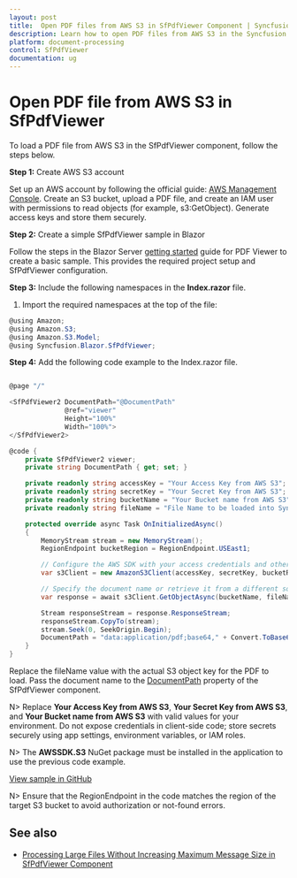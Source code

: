 ```yaml
---
layout: post
title:  Open PDF files from AWS S3 in SfPdfViewer Component | Syncfusion
description: Learn how to open PDF files from AWS S3 in the Syncfusion Blazor SfPdfViewer component, including steps and configuration guidance.
platform: document-processing
control: SfPdfViewer
documentation: ug
---
```


# Open PDF file from AWS S3 in SfPdfViewer

To load a PDF file from AWS S3 in the SfPdfViewer component, follow the steps below.

**Step 1:** Create AWS S3 account 

Set up an AWS account by following the official guide: [AWS Management Console](https://docs.aws.amazon.com/AmazonS3/latest/userguide/Welcome.html). Create an S3 bucket, upload a PDF file, and create an IAM user with permissions to read objects (for example, s3:GetObject). Generate access keys and store them securely.

**Step 2:** Create a simple SfPdfViewer sample in Blazor

Follow the steps in the Blazor Server [getting started](https://help.syncfusion.com/document-processing/pdf/pdf-viewer/blazor/getting-started/web-app) guide for PDF Viewer to create a basic sample. This provides the required project setup and SfPdfViewer configuration.

**Step 3:** Include the following namespaces in the **Index.razor** file.

1. Import the required namespaces at the top of the file:

```csharp
@using Amazon;
@using Amazon.S3;
@using Amazon.S3.Model;
@using Syncfusion.Blazor.SfPdfViewer;
```

**Step 4:** Add the following code example to the Index.razor file.

```csharp

@page "/"

<SfPdfViewer2 DocumentPath="@DocumentPath"
              @ref="viewer"
              Height="100%"
              Width="100%">
</SfPdfViewer2>

@code {
    private SfPdfViewer2 viewer;
    private string DocumentPath { get; set; }

    private readonly string accessKey = "Your Access Key from AWS S3";
    private readonly string secretKey = "Your Secret Key from AWS S3";
    private readonly string bucketName = "Your Bucket name from AWS S3";
    private readonly string fileName = "File Name to be loaded into Syncfusion PDF Viewer";

    protected override async Task OnInitializedAsync()
    {
        MemoryStream stream = new MemoryStream();
        RegionEndpoint bucketRegion = RegionEndpoint.USEast1;

        // Configure the AWS SDK with your access credentials and other settings
        var s3Client = new AmazonS3Client(accessKey, secretKey, bucketRegion);

        // Specify the document name or retrieve it from a different source
        var response = await s3Client.GetObjectAsync(bucketName, fileName);

        Stream responseStream = response.ResponseStream;
        responseStream.CopyTo(stream);
        stream.Seek(0, SeekOrigin.Begin);
        DocumentPath = "data:application/pdf;base64," + Convert.ToBase64String(stream.ToArray());
    }
}
```

Replace the fileName value with the actual S3 object key for the PDF to load. Pass the document name to the [DocumentPath](https://help.syncfusion.com/cr/blazor/Syncfusion.Blazor.SfPdfViewer.PdfViewerBase.html#Syncfusion_Blazor_SfPdfViewer_PdfViewerBase_DocumentPath) property of the SfPdfViewer component.

N> Replace **Your Access Key from AWS S3**, **Your Secret Key from AWS S3**, and **Your Bucket name from AWS S3** with valid values for your environment. Do not expose credentials in client-side code; store secrets securely using app settings, environment variables, or IAM roles.

N> The **AWSSDK.S3** NuGet package must be installed in the application to use the previous code example.

[View sample in GitHub](https://github.com/SyncfusionExamples/blazor-pdf-viewer-examples/tree/master/Load%20and%20Save/Open%20and%20Save%20from%20AWS%20S3)

N> Ensure that the RegionEndpoint in the code matches the region of the target S3 bucket to avoid authorization or not-found errors.

## See also

* [Processing Large Files Without Increasing Maximum Message Size in SfPdfViewer Component](../faqs/how-to-processing-large-files-without-increasing-maximum-message-size)